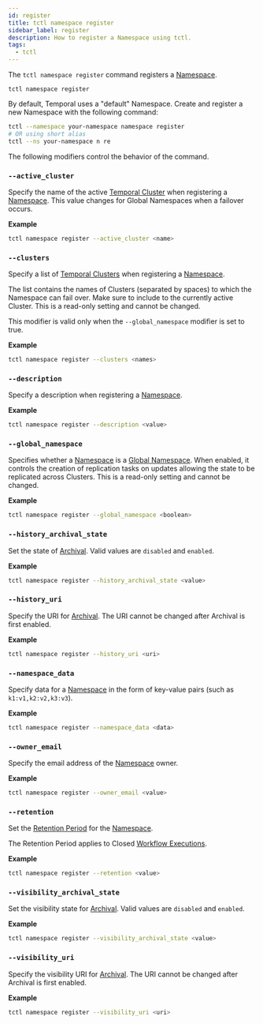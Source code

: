 ```yaml
---
id: register
title: tctl namespace register
sidebar_label: register
description: How to register a Namespace using tctl.
tags:
  - tctl
---
```


The `tctl namespace register` command registers a [Namespace](/concepts/what-is-a-namespace).

`tctl namespace register`

By default, Temporal uses a "default" Namespace.
Create and register a new Namespace with the following command:

```bash
tctl --namespace your-namespace namespace register
# OR using short alias
tctl --ns your-namespace n re
```

The following modifiers control the behavior of the command.

### `--active_cluster`

Specify the name of the active [Temporal Cluster](/concepts/what-is-a-temporal-cluster/) when registering a [Namespace](/concepts/what-is-a-namespace).
This value changes for Global Namespaces when a failover occurs.

**Example**

```bash
tctl namespace register --active_cluster <name>
```

### `--clusters`

Specify a list of [Temporal Clusters](/concepts/what-is-a-temporal-cluster/) when registering a [Namespace](/concepts/what-is-a-namespace).

The list contains the names of Clusters (separated by spaces) to which the Namespace can fail over.
Make sure to include to the currently active Cluster.
This is a read-only setting and cannot be changed.

This modifier is valid only when the `--global_namespace` modifier is set to true.

**Example**

```bash
tctl namespace register --clusters <names>
```

### `--description`

Specify a description when registering a [Namespace](/concepts/what-is-a-namespace).

**Example**

```bash
tctl namespace register --description <value>
```

### `--global_namespace`

Specifies whether a [Namespace](/concepts/what-is-a-namespace) is a [Global Namespace](/namespaces/#global-namespace).
When enabled, it controls the creation of replication tasks on updates allowing the state to be replicated across Clusters.
This is a read-only setting and cannot be changed.

**Example**

```bash
tctl namespace register --global_namespace <boolean>
```

### `--history_archival_state`

Set the state of [Archival](/concepts/what-is-archival).
Valid values are `disabled` and `enabled`.

**Example**

```bash
tctl namespace register --history_archival_state <value>
```

### `--history_uri`

Specify the URI for [Archival](/concepts/what-is-archival).
The URI cannot be changed after Archival is first enabled.

**Example**

```bash
tctl namespace register --history_uri <uri>
```

### `--namespace_data`

Specify data for a [Namespace](/concepts/what-is-a-namespace) in the form of key-value pairs (such as `k1:v1,k2:v2,k3:v3`).

**Example**

```bash
tctl namespace register --namespace_data <data>
```

### `--owner_email`

Specify the email address of the [Namespace](/concepts/what-is-a-namespace) owner.

**Example**

```bash
tctl namespace register --owner_email <value>
```

### `--retention`

Set the [Retention Period](/clusters#retention-period) for the [Namespace](/concepts/what-is-a-namespace).

The Retention Period applies to Closed [Workflow Executions](/concepts/what-is-a-workflow-execution).

**Example**

```bash
tctl namespace register --retention <value>
```

### `--visibility_archival_state`

Set the visibility state for [Archival](/concepts/what-is-archival).
Valid values are `disabled` and `enabled`.

**Example**

```bash
tctl namespace register --visibility_archival_state <value>
```

### `--visibility_uri`

Specify the visibility URI for [Archival](/concepts/what-is-archival).
The URI cannot be changed after Archival is first enabled.

**Example**

```bash
tctl namespace register --visibility_uri <uri>
```
